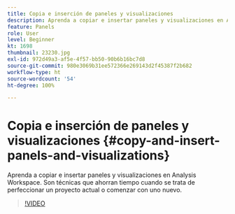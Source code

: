 ```yaml
---
title: Copia e inserción de paneles y visualizaciones
description: Aprenda a copiar e insertar paneles y visualizaciones en Analysis Workspace
feature: Panels
role: User
level: Beginner
kt: 1698
thumbnail: 23230.jpg
exl-id: 972d49a3-af5e-4f57-bb50-90b6b16bc7d8
source-git-commit: 980e3069b31ee572366e269143d2f45387f2b682
workflow-type: ht
source-wordcount: '54'
ht-degree: 100%

---
```


# Copia e inserción de paneles y visualizaciones {#copy-and-insert-panels-and-visualizations}

Aprenda a copiar e insertar paneles y visualizaciones en Analysis Workspace. Son técnicas que ahorran tiempo cuando se trata de perfeccionar un proyecto actual o comenzar con uno nuevo.

>[!VIDEO](https://video.tv.adobe.com/v/23230/?quality=12&learn=on)
